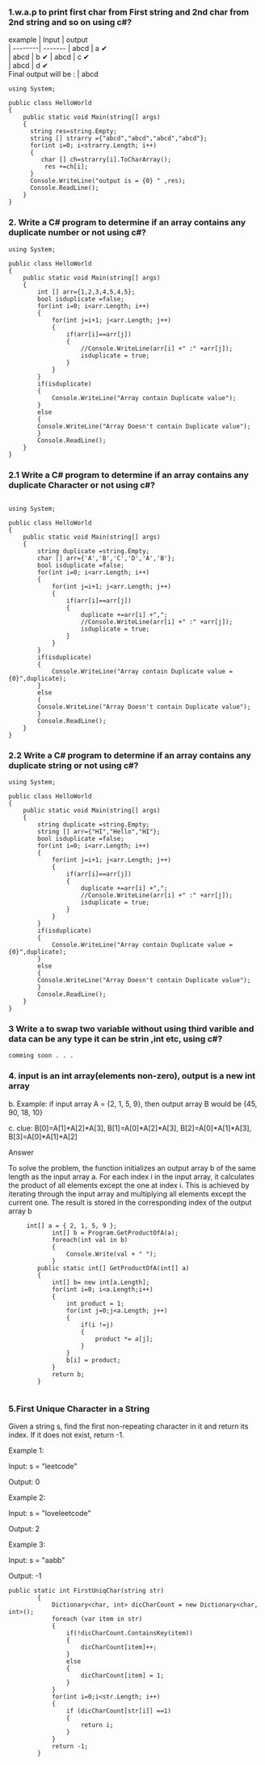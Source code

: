  
<h3>1.w.a.p to print first char from First string and 2nd char from 2nd string and so on using c#? </h3>
 

example 
| Input   | output    
| --------| ------- 
| abcd    | a ✔  
| abcd    | b ✔ 
| abcd    | c ✔  
| abcd    | d ✔    
Final output will be : | abcd
```
using System;

public class HelloWorld
{
    public static void Main(string[] args)
    {
      string res=string.Empty;
      string [] strarry ={"abcd","abcd","abcd","abcd"};
      for(int i=0; i<strarry.Length; i++)
      {
         char [] ch=strarry[i].ToCharArray();
          res +=ch[i];
      }
      Console.WriteLine("output is = {0} " ,res);
      Console.ReadLine();
    }
}

```

<h3>2. Write a C# program to determine if an array contains any duplicate number or not  using c#?</h3>

```
using System;

public class HelloWorld
{
    public static void Main(string[] args)
    {
        int [] arr={1,2,3,4,5,4,5};
        bool isduplicate =false;
        for(int i=0; i<arr.Length; i++)
        {
            for(int j=i+1; j<arr.Length; j++)
            {
                if(arr[i]==arr[j])
                {
                    //Console.WriteLine(arr[i] +" :" +arr[j]);
                    isduplicate = true;
                }
            }
        }
        if(isduplicate)
        {
            Console.WriteLine("Array contain Duplicate value");
        }
        else
        {
        Console.WriteLine("Array Doesn't contain Duplicate value");
        }
        Console.ReadLine();
    }
}
```



<h3>2.1 Write a C# program to determine if an array contains any duplicate Character or not  using c#?</h3>

```
 
using System;

public class HelloWorld
{
    public static void Main(string[] args)
    {
        string duplicate =string.Empty;
        char [] arr={'A','B','C','D','A','B'};
        bool isduplicate =false;
        for(int i=0; i<arr.Length; i++)
        {
            for(int j=i+1; j<arr.Length; j++)
            {
                if(arr[i]==arr[j])
                {
                    duplicate +=arr[i] +",";
                    //Console.WriteLine(arr[i] +" :" +arr[j]);
                    isduplicate = true;
                }
            }
        }
        if(isduplicate)
        {
            Console.WriteLine("Array contain Duplicate value ={0}",duplicate);
        }
        else
        {
        Console.WriteLine("Array Doesn't contain Duplicate value");
        }
        Console.ReadLine();
    }
}
```

<h3>2.2 Write a C# program to determine if an array contains any duplicate string or not  using c#?</h3>

```
using System;

public class HelloWorld
{
    public static void Main(string[] args)
    {
        string duplicate =string.Empty;
        string [] arr={"HI","Hello","HI"};
        bool isduplicate =false;
        for(int i=0; i<arr.Length; i++)
        {
            for(int j=i+1; j<arr.Length; j++)
            {
                if(arr[i]==arr[j])
                {
                    duplicate +=arr[i] +",";
                    //Console.WriteLine(arr[i] +" :" +arr[j]);
                    isduplicate = true;
                }
            }
        }
        if(isduplicate)
        {
            Console.WriteLine("Array contain Duplicate value ={0}",duplicate);
        }
        else
        {
        Console.WriteLine("Array Doesn't contain Duplicate value");
        }
        Console.ReadLine();
    }
}
```

<h3>3 Write a to swap two variable without using third varible and data can be any type it can be strin ,int etc,  using c#?</h3>

```
comming soon . . .
```


<h3>4. input is an int array(elements non-zero), output is a new int array</h3>
<p>b. Example: if input array A = {2, 1, 5, 9}, then output array B would be {45, 90, 18, 10}</p>
<p>c. clue: B[0]=A[1]*A[2]*A[3], B[1]=A[0]*A[2]*A[3], B[2]=A[0]*A[1]*A[3], B[3]=A[0]*A[1]*A[2]</p>

Answer
<p>To solve the problem, the function initializes an output array b of the same length as the input array a.
 For each index i in the input array, it calculates the product of all elements except the one at index i.
 This is achieved by iterating through the input array and multiplying all elements except the current one.
 The result is stored in the corresponding index of the output array b
 </p>
 
```
     int[] a = { 2, 1, 5, 9 };
            int[] b = Program.GetProductOfA(a);
            foreach(int val in b)
            {
                Console.Write(val + " ");
            }
        public static int[] GetProductOfA(int[] a)
        {
            int[] b= new int[a.Length];
            for(int i=0; i<a.Length;i++)
            {
                int product = 1;
                for(int j=0;j<a.Length; j++)
                {
                    if(i !=j)
                    {
                        product *= a[j];
                    }
                }
                b[i] = product;
            }
            return b;
        }
        
```

<h3>5.First Unique Character in a String</h3>
<p></p>Given a string s, find the first non-repeating character in it and return its index. If it does not exist, return -1.</p>
<p>Example 1:</p>
<p>Input: s = "leetcode"</p>
<p>Output: 0</p>
<p>Example 2:</p>
<p>Input: s = "loveleetcode"</p>
<p>Output: 2</p>
<p>Example 3:</p>
<p>Input: s = "aabb"</p>
<p>Output: -1</p>

```
public static int FirstUniqChar(string str)
        {
            Dictionary<char, int> dicCharCount = new Dictionary<char, int>();
            foreach (var item in str)
            {
                if(!dicCharCount.ContainsKey(item))
                {
                    dicCharCount[item]++;
                }
                else
                {
                    dicCharCount[item] = 1;
                }
            }
            for(int i=0;i<str.Length; i++)
            {
                if (dicCharCount[str[i]] ==1)
                {
                    return i;
                }
            }
            return -1;
        }

```



<!--

This File contain List of C# program.
https://www.sanfoundry.com/csharp-programming-examples/
1> W.a.p to get n number of y power.
 2> C# Program to Check Whether a Given Number is Even or Odd
 3>Singleton class ?
 4> difference betwwen interface & abstract class ?

 Implementing a Singleton Pattern
The Singleton is a design pattern that restricts the instantiation of a class to a single instance and provides a global point
of access to it. This question will test your understanding of object-oriented programming and design patterns in C#.

Task: Implement a thread-safe Singleton class in C#.

Constraints: The Singleton class should be designed in such a way that only a single instance of the class can exist in the
application, and this instance should be accessible globally.
Explanation:

The Singleton class is defined as sealed to prevent derivation, which could add instances.
A private, read-only padlock object is defined. This is used for thread synchronization to ensure that only one thread can enter the
lock code block at a time. This is important because, without thread safety, two threads could create two separate instances of the 
Singleton class.

The constructor of the Singleton class is defined as private to prevent instantiation from outside the class.

Inside the Instance property, if the Singleton instance is null, a new Singleton object is created and assigned to the instance variable. 
If the Singleton instance already exists, the existing instance is returned.

This question checks your understanding of object-oriented programming, specifically Singleton design pattern. Singleton is one of the 
Gang of Four design patterns and is categorized under creational design patterns as it deals with object creation mechanisms.
-->
